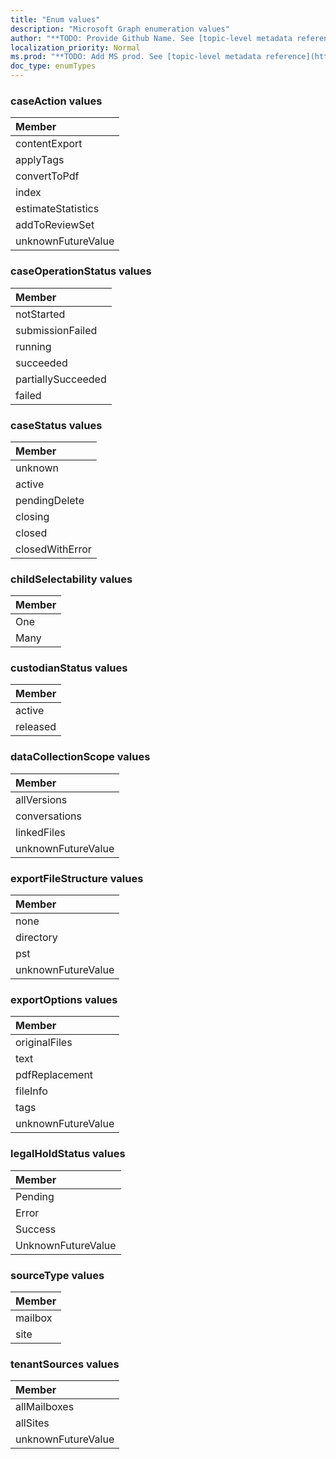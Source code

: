 ```yaml
---
title: "Enum values"
description: "Microsoft Graph enumeration values"
author: "**TODO: Provide Github Name. See [topic-level metadata reference](https://msgo.azurewebsites.net/add/document/guidelines/metadata.html#topic-level-metadata)**"
localization_priority: Normal
ms.prod: "**TODO: Add MS prod. See [topic-level metadata reference](https://msgo.azurewebsites.net/add/document/guidelines/metadata.html#topic-level-metadata)**"
doc_type: enumTypes
---
```


### caseAction values 



|Member|
|:---|
|contentExport|
|applyTags|
|convertToPdf|
|index|
|estimateStatistics|
|addToReviewSet|
|unknownFutureValue|

### caseOperationStatus values 



|Member|
|:---|
|notStarted|
|submissionFailed|
|running|
|succeeded|
|partiallySucceeded|
|failed|

### caseStatus values 



|Member|
|:---|
|unknown|
|active|
|pendingDelete|
|closing|
|closed|
|closedWithError|

### childSelectability values 



|Member|
|:---|
|One|
|Many|

### custodianStatus values 



|Member|
|:---|
|active|
|released|

### dataCollectionScope values 



|Member|
|:---|
|allVersions|
|conversations|
|linkedFiles|
|unknownFutureValue|

### exportFileStructure values 



|Member|
|:---|
|none|
|directory|
|pst|
|unknownFutureValue|

### exportOptions values 



|Member|
|:---|
|originalFiles|
|text|
|pdfReplacement|
|fileInfo|
|tags|
|unknownFutureValue|

### legalHoldStatus values 



|Member|
|:---|
|Pending|
|Error|
|Success|
|UnknownFutureValue|

### sourceType values 



|Member|
|:---|
|mailbox|
|site|

### tenantSources values 



|Member|
|:---|
|allMailboxes|
|allSites|
|unknownFutureValue|

